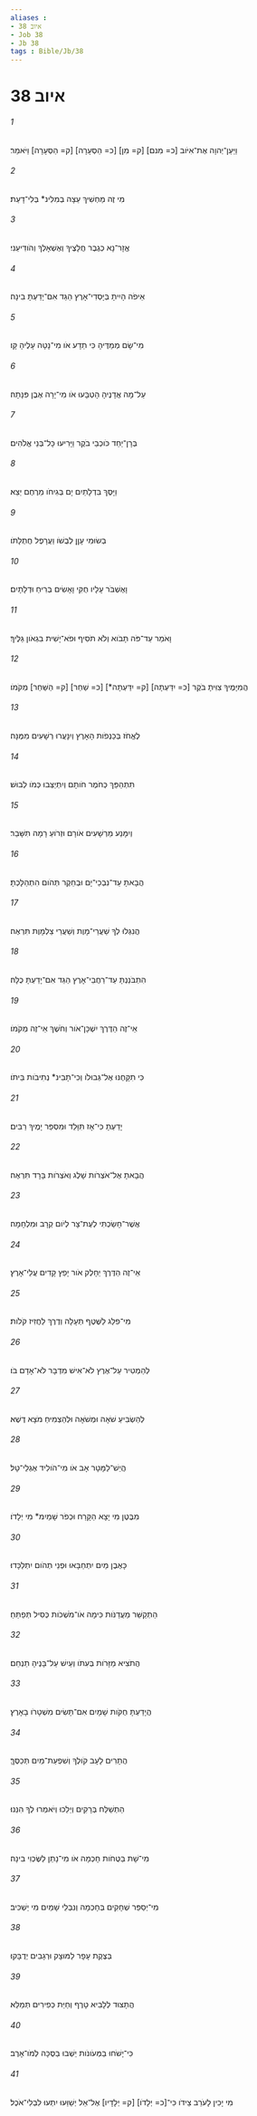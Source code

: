 ```yaml
---
aliases : 
- איוב 38
- Job 38
- Jb 38
tags : Bible/Jb/38
---
```


# איוב 38

###### 1
וַיַּעַן־יְהוָה אֶת־אִיֹּוב [כ= מִנם] [ק= מִן] [כ= הַסְּעָרָה] [ק= הַסְּעָרָה] וַיֹּאמַר׃
###### 2
מִי זֶה מַחְשִׁיךְ עֵצָה בְמִלִּינ* בְּלִי־דָעַת׃
###### 3
אֱזָר־נָא כְגֶבֶר חֲלָצֶיךָ וְאֶשְׁאָלְךָ וְהֹודִיעֵנִי׃
###### 4
אֵיפֹה הָיִיתָ בְּיָסְדִי־אָרֶץ הַגֵּד אִם־יָדַעְתָּ בִינָה׃
###### 5
מִי־שָׂם מְמַדֶּיהָ כִּי תֵדָע אֹו מִי־נָטָה עָלֶיהָ קָּו׃
###### 6
עַל־מָה אֲדָנֶיהָ הָטְבָּעוּ אֹו מִי־יָרָה אֶבֶן פִּנָּתָהּ׃
###### 7
בְּרָן־יַחַד כֹּוכְבֵי בֹקֶר וַיָּרִיעוּ כָּל־בְּנֵי אֱלֹהִים׃
###### 8
וַיָּסֶךְ בִּדְלָתַיִם יָם בְּגִיחֹו מֵרֶחֶם יֵצֵא׃
###### 9
בְּשׂוּמִי עָןָן לְבֻשֹׁו וַעֲרָפֶל חֲתֻלָּתֹו׃
###### 10
וָאֶשְׁבֹּר עָלָיו חֻקִּי וָאָשִׂים בְּרִיחַ וּדְלָתָיִם׃
###### 11
וָאֹמַר עַד־פֹּה תָבֹוא וְלֹא תֹסִיף וּפֹא־יָשִׁית בִּגְאֹון גַּלֶּיךָ׃
###### 12
הֲמִיָּמֶיךָ צִוִּיתָ בֹּקֶר [כ= יִדַּעְתָּה] [ק= יִדַּעְתָּה*] [כ= שַׁחַר] [ק= הַשַּׁחַר] מְקֹמֹו׃
###### 13
לֶאֱחֹז בְּכַנְפֹות הָאָרֶץ וְיִנָּעֲרוּ רְשָׁעִים מִמֶּנָּה׃
###### 14
תִּתְהַפֵּךְ כְּחֹמֶר חֹותָם וְיִתְיַצְּבוּ כְּמֹו לְבוּשׁ׃
###### 15
וְיִמָּנַע מֵרְשָׁעִים אֹורָם וּזְרֹועַ רָמָה תִּשָּׁבֵר׃
###### 16
הֲבָאתָ עַד־נִבְכֵי־יָם וּבְחֵקֶר תְּהֹום הִתְהַלָּכְתָּ׃
###### 17
הֲנִגְלוּ לְךָ שַׁעֲרֵי־מָוֶת וְשַׁעֲרֵי צַלְמָוֶת תִּרְאֶה׃
###### 18
הִתְבֹּנַנְתָּ עַד־רַחֲבֵי־אָרֶץ הַגֵּד אִם־יָדַעְתָּ כֻלָּהּ׃
###### 19
אֵי־זֶה הַדֶּרֶךְ יִשְׁכָּן־אֹור וְחֹשֶׁךְ אֵי־זֶה מְקֹמֹו׃
###### 20
כִּי תִקָּחֶנּוּ אֶל־גְּבוּלֹו וְכִי־תָבִינ* נְתִיבֹות בֵּיתֹו׃
###### 21
יָדַעְתָּ כִּי־אָז תִּוָּלֵד וּמִסְפַּר יָמֶיךָ רַבִּים׃
###### 22
הֲבָאתָ אֶל־אֹצְרֹות שָׁלֶג וְאֹצְרֹות בָּרָד תִּרְאֶה׃
###### 23
אֲשֶׁר־חָשַׂכְתִּי לְעֶת־צָר לְיֹום קְרָב וּמִלְחָמָה׃
###### 24
אֵי־זֶה הַדֶּרֶךְ יֵחָלֶק אֹור יָפֵץ קָדִים עֲלֵי־אָרֶץ׃
###### 25
מִי־פִלַּג לַשֶּׁטֶף תְּעָלָה וְדֶרֶךְ לַחֲזִיז קֹלֹות׃
###### 26
לְהַמְטִיר עַל־אֶרֶץ לֹא־אִישׁ מִדְבָּר לֹא־אָדָם בֹּו׃
###### 27
לְהַשְׂבִּיעַ שֹׁאָה וּמְשֹׁאָה וּלְהַצְמִיחַ מֹצָא דֶשֶׁא׃
###### 28
הֲיֵשׁ־לַמָּטָר אָב אֹו מִי־הֹולִיד אֶגְלֵי־טָל׃
###### 29
מִבֶּטֶן מִי יָצָא הַקָּרַח וּכְפֹר שָׁמַיִמ* מִי יְלָדֹו׃
###### 30
כָּאֶבֶן מַיִם יִתְחַבָּאוּ וּפְנֵי תְהֹום יִתְלַכָּדוּ׃
###### 31
הַתְקַשֵּׁר מַעֲדַנֹּות כִּימָה אֹו־מֹשְׁכֹות כְּסִיל תְּפַתֵּחַ׃
###### 32
הֲתֹצִיא מַזָּרֹות בְּעִתֹּו וְעַיִשׁ עַל־בָּנֶיהָ תַנְחֵם׃
###### 33
הֲיָדַעְתָּ חֻקֹּות שָׁמָיִם אִם־תָּשִׂים מִשְׁטָרֹו בָאָרֶץ׃
###### 34
הֲתָרִים לָעָב קֹולֶךָ וְשִׁפְעַת־מַיִם תְּכַסֶּךָּ׃
###### 35
הַתְשַׁלַּח בְּרָקִים וְיֵלֵכוּ וְיֹאמְרוּ לְךָ הִנֵּנוּ׃
###### 36
מִי־שָׁת בַּטֻּחֹות חָכְמָה אֹו מִי־נָתַן לַשֶּׂכְוִי בִינָה׃
###### 37
מִי־יְסַפֵּר שְׁחָקִים בְּחָכְמָה וְנִבְלֵי שָׁמַיִם מִי יַשְׁכִּיב׃
###### 38
בְּצֶקֶת עָפָר לַמּוּצָק וּרְגָבִים יְדֻבָּקוּ׃
###### 39
הֲתָצוּד לְלָבִיא טָרֶף וְחַיַּת כְּפִירִים תְּמַלֵּא׃
###### 40
כִּי־יָשֹׁחוּ בַמְּעֹונֹות יֵשְׁבוּ בַסֻּכָּה לְמֹו־אָרֶב׃
###### 41
מִי יָכִין לָעֹרֵב צֵידֹו כִּי־[כ= יְלָדֹו] [ק= יְלָדָיו] אֶל־אֵל יְשַׁוֵּעוּ יִתְעוּ לִבְלִי־אֹכֶל׃
